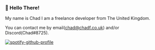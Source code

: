 ### 👋 Hello There!

My name is Chad I am a freelance developer from The United Kingdom.

You can contact me by email(chad@chadf.co.uk) and/or Discord(Chad#8725).

[![spotify-github-profile](https://spotify-github-profile.vercel.app/api/view?uid=cfowkes&cover_image=true&theme=natemoo-re)](https://github.com/kittinan/spotify-github-profile)
